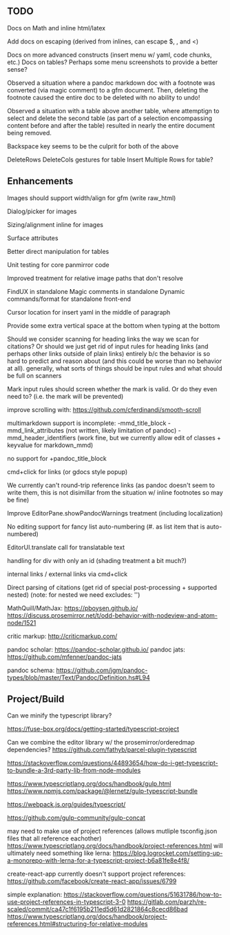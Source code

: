 


## TODO

Docs on Math and inline html/latex

Add docs on escaping (derived from inlines, can escape $, \, and <)

Docs on more advanced constructs (insert menu w/ yaml, code chunks, etc.)
Docs on tables?
Perhaps some menu screenshots to provide a better sense?
  
Observed a situation where a pandoc markdown doc with a footnote was converted (via magic comment) to a gfm
document. Then, deleting the footnote caused the entire doc to be deleted with no ability to undo!

Observed a situation with a table above another table, where attemptign to select and delete the second table (as part of a selection encompassing content before and after the table) resulted in nearly the entire document being removed.

Backspace key seems to be the culprit for both of the above

DeleteRows DeleteCols gestures for table
Insert Multiple Rows for table?

## Enhancements

Images should support width/align for gfm (write raw_html)

Dialog/picker for images

Sizing/alignment inline for images

Surface attributes

Better direct manipulation for tables

Unit testing for core panmirror code

Improved treatment for relative image paths that don't resolve

FindUX in standalone
Magic comments in standalone
Dynamic commands/format for standalone front-end

Cursor location for insert yaml in the middle of paragraph

Provide some extra vertical space at the bottom when typing at the bottom

Should we consider scanning for heading links the way we scan for citations?
Or should we just get rid of input rules for heading links (and perhaps other 
links outside of plain links) entirely b/c the behavior is so hard to predict
and reason about (and this could be worse than no behavior at all). generally,
what sorts of things should be input rules and what should be full on scanners

Mark input rules should screen whether the mark is valid. Or do they even need to?
(i.e. the mark will be prevented)

improve scrolling with: https://github.com/cferdinandi/smooth-scroll

multimarkdown support is incomplete:
   -mmd_title_block
   -mmd_link_attributes (not written, likely limitation of pandoc)
   -mmd_header_identifiers (work fine, but we currently allow edit of classes + keyvalue for markdown_mmd) 

no support for +pandoc_title_block

cmd+click for links (or gdocs style popup)

We currently can't round-trip reference links (as pandoc doesn't seem to write them, this is
not disimillar from the situation w/ inline footnotes so may be fine)

Improve EditorPane.showPandocWarnings treatment (including localization)

No editing support for fancy list auto-numbering (#. as list item that is auto-numbered)

EditorUI.translate call for translatable text

handling for div with only an id (shading treatment a bit much?)

internal links / external links via cmd+click

Direct parsing of citations (get rid of special post-processing + supported nested)
 (note: for nested we need excludes: '')

MathQuill/MathJax: 
   https://pboysen.github.io/
   https://discuss.prosemirror.net/t/odd-behavior-with-nodeview-and-atom-node/1521

critic markup: http://criticmarkup.com/

pandoc scholar: https://pandoc-scholar.github.io/
pandoc jats:    https://github.com/mfenner/pandoc-jats

pandoc schema: https://github.com/jgm/pandoc-types/blob/master/Text/Pandoc/Definition.hs#L94

## Project/Build

Can we minify the typescript library?

https://fuse-box.org/docs/getting-started/typescript-project

Can we combine the editor library w/ the prosemirror/orderedmap dependencies?
https://github.com/fathyb/parcel-plugin-typescript


https://stackoverflow.com/questions/44893654/how-do-i-get-typescript-to-bundle-a-3rd-party-lib-from-node-modules

https://www.typescriptlang.org/docs/handbook/gulp.html
https://www.npmjs.com/package/@lernetz/gulp-typescript-bundle

https://webpack.js.org/guides/typescript/

https://github.com/gulp-community/gulp-concat


may need to make use of project references (allows mutliple tsconfig.json files
that all reference eachother)
   https://www.typescriptlang.org/docs/handbook/project-references.html
will ultimately need something like lerna:
   https://blog.logrocket.com/setting-up-a-monorepo-with-lerna-for-a-typescript-project-b6a81fe8e4f8/

create-react-app currently doesn't support project references:
   https://github.com/facebook/create-react-app/issues/6799

simple explanation:
   https://stackoverflow.com/questions/51631786/how-to-use-project-references-in-typescript-3-0
   https://gitlab.com/parzh/re-scaled/commit/ca47c1f6195b211ed5d61d2821864c8cecd86bad
   https://www.typescriptlang.org/docs/handbook/project-references.html#structuring-for-relative-modules